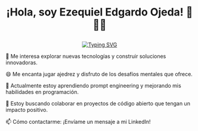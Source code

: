 <h1 align="center"><p>¡Hola, soy Ezequiel Edgardo Ojeda! 👋👨‍💻</p></h1>

<p align="center">
<a href="https://git.io/typing-svg"><img src="https://readme-typing-svg.demolab.com?font=Fira+Code&weight=600&size=22&pause=1000&color=F77895&center=true&vCenter=true&random=true&width=435&lines=Full+Stack+Developer!+%F0%9F%92%95" alt="Typing SVG" /></a>
</p>

👀 Me interesa explorar nuevas tecnologías y construir soluciones innovadoras.

😄 Me encanta jugar ajedrez y disfruto de los desafíos mentales que ofrece.

🌱 Actualmente estoy aprendiendo prompt engineering y mejorando mis habilidades en programación.

💞️ Estoy buscando colaborar en proyectos de código abierto que tengan un impacto positivo.

📫 Cómo contactarme: ¡Envíame un mensaje a mi LinkedIn!
